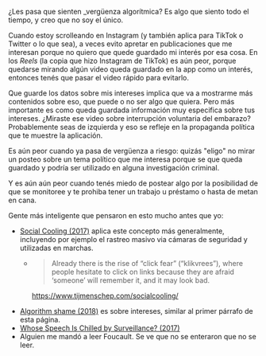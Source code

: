 ¿Les pasa que sienten _vergüenza algorítmica? Es algo que siento todo el tiempo, y creo que no soy el único.

Cuando estoy scrolleando en Instagram (y también aplica para TikTok o Twitter o lo que sea), a veces evito apretar en publicaciones que me interesan porque no quiero que quede guardado mi interés por esa cosa. En los _Reels_ (la copia que hizo Instagram de TikTok) es aún peor, porque quedarse mirando algún video queda guardado en la app como un interés, entonces tenés que pasar el video rápido para evitarlo.

Que guarde los datos sobre mis intereses implica que va a mostrarme más contenidos sobre eso, que puede o no ser algo que quiera. Pero más importante es como queda guardada información muy especifica sobre tus intereses. ¿Miraste ese video sobre interrupción voluntaria del embarazo? Probablemente seas de izquierda y eso se refleje en la propaganda política que te muestre la aplicación.

Es aún peor cuando ya pasa de vergüenza a riesgo: quizás "eligo" no mirar un posteo sobre un tema político que me interesa porque se que queda guardado y podría ser utilizado en alguna investigación criminal.

Y es aún aún peor cuando tenés miedo de postear algo por la posibilidad de que se monitoree y te prohiba tener un trabajo u préstamo o hasta de metan en cana.

Gente más inteligente que pensaron en esto mucho antes que yo:

- [Social Cooling (2017)](https://www.socialcooling.com/) aplica este concepto más generalmente, incluyendo por ejemplo el rastreo masivo via cámaras de seguridad y utilizadas en marchas.
  - > Already there is the rise of “click fear” (“klikvrees”), where people hesitate to click on links because they are afraid ‘someone’ will remember it, and it may look bad.

    <https://www.tijmenschep.com/socialcooling/>
- [Algorithm shame (2018)](https://nymag.com/intelligencer/2018/10/algorithm-shame-the-feeling-of-being-seen-by-the-algorithm.html) es sobre intereses, similar al primer párrafo de esta página.
- [Whose Speech Is Chilled by Surveillance? (2017)](https://slate.com/technology/2017/07/women-young-people-experience-the-chilling-effects-of-surveillance-at-higher-rates.html)
- Alguien me mandó a leer Foucault. Se ve que no se enteraron que no se leer.

